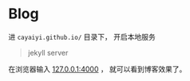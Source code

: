 # Blog

进 `cayaiyi.github.io/` 目录下， 开启本地服务 

> jekyll server

在浏览器输入 [127.0.0.1:4000](127.0.0.1:4000) ， 就可以看到博客效果了。

